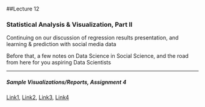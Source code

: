 ##Lecture 12

### Statistical Analysis & Visualization, Part II

Continuing on our discussion of regression results presentation, and learning & prediction with social media data

Before that, a few notes on Data Science in Social Science, and the road from here for you aspiring Data Scientists 

-----

##### Sample Visualizations/Reports, Assignment 4

[Link1](https://arg2211.shinyapps.io/shinyapp2/), [Link2](https://arg2211.shinyapps.io/shinyapp2/), [Link3](), [Link4]()
